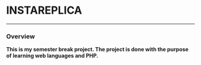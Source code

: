 # INSTAREPLICA
---

### Overview
**This is my semester break project. The project is done with the purpose of learning web languages and PHP.**





